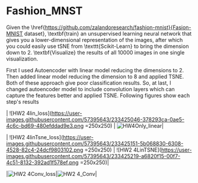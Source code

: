 # Fashion_MNST

Given the \href{https://github.com/zalandoresearch/fashion-mnist}{Fasion-MNIST dataset}, \textbf{train} an unsupervised learning neural network that gives you a lower-dimensional representation of the images, after which you could easily use tSNE from \texttt{Scikit-Learn} to bring the dimension down to 2. \textbf{Visualize} the results of all 10000 images in one single visualization.


First I used Autoencoder with linear model reducing the dimensions to 2. Then added linear model reducing the dimension to 8 and applied TSNE. Both of these approach give poor classification results. So, at last, I changed autoencoder model to include convolution layers which can capture the features better and applied TSNE. Following figures show each step's results 


| ![HW2 4lin_loss](https://user-images.githubusercontent.com/57395643/233425046-378293ca-0ae5-4c6c-bd69-480efddad9e3.png =250x250)  | ![HW4Only_linear](https://user-images.githubusercontent.com/57395643/233425090-c98509d9-54b8-492b-98da-5cebc327c9f5.png=250x250)|


| ![HW2 4linTsne_loss](https://user-images.githubusercontent.com/57395643/233425151-5b068830-6308-4528-82c4-24dcf9803102.png =250x250)  | ![HW2 4LinTSNE](https://user-images.githubusercontent.com/57395643/233425219-a6820f15-00f7-4c51-8132-392ad1f578ef.png =250x250)|
 
 
 |![HW2 4Conv_loss](https://user-images.githubusercontent.com/57395643/233425443-5d32e070-9b17-44ee-8f02-2f9bfdb354e0.png=250x250)|![HW2 4_Conv](https://user-images.githubusercontent.com/57395643/233425373-6ddd9f26-d55b-4919-b7ff-698cd5e1e120.png=250x250)|
